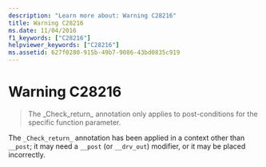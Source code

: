 ```yaml
---
description: "Learn more about: Warning C28216"
title: Warning C28216
ms.date: 11/04/2016
f1_keywords: ["C28216"]
helpviewer_keywords: ["C28216"]
ms.assetid: 627f0280-915b-49b7-9086-43bd0835c919
---
```

# Warning C28216

> The \_Check\_return\_ annotation only applies to post-conditions for the specific function parameter.

The `_Check_return_` annotation has been applied in a context other than `__post`; it may need a `__post` (or `__drv_out`) modifier, or it may be placed incorrectly.
